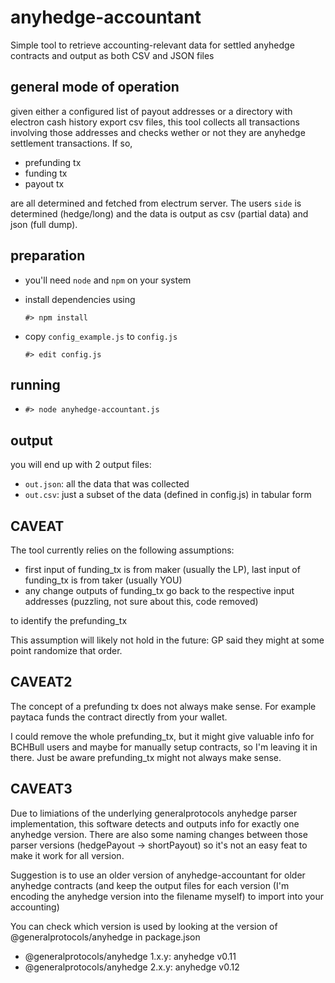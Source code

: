 # anyhedge-accountant

Simple tool to retrieve accounting-relevant data for settled anyhedge contracts and output as both CSV and JSON files

## general mode of operation

given either a configured list of payout addresses or a directory with electron cash history export csv files, this tool collects all transactions involving those addresses and checks wether or not they are anyhedge settlement transactions. If so, 
 * prefunding tx
 * funding tx
 * payout tx

are all determined and fetched from electrum server. The users `side` is determined (hedge/long) and the data is output as csv (partial data) and json (full dump).

## preparation

 * you'll need `node` and `npm` on your system
 * install dependencies using 

   `#> npm install`

 * copy `config_example.js` to `config.js` 

   `#> edit config.js`

## running 

 * `#> node anyhedge-accountant.js`

## output

you will end up with 2 output files:

  * `out.json`: all the data that was collected
  * `out.csv`: just a subset of the data (defined in config.js) in tabular form

## CAVEAT

The tool currently relies on the following assumptions:

   * first input of funding_tx is from maker (usually the LP), last input of funding_tx is from taker (usually YOU)
   * any change outputs of funding_tx go back to the respective input addresses (puzzling, not sure about this, code removed)

to identify the prefunding_tx

This assumption will likely not hold in the future: GP said they might at some point randomize that order.

## CAVEAT2

The concept of a prefunding tx does not always make sense. For example paytaca funds the contract directly from your wallet.

I could remove the whole prefunding_tx, but it might give valuable info for BCHBull users and maybe for manually setup contracts, so I'm leaving it in there. Just be aware prefunding_tx might not always make sense.

## CAVEAT3

Due to limiations of the underlying generalprotocols anyhedge parser implementation, this software detects and outputs info for exactly one anyhedge version. There are also some naming changes between those parser versions (hedgePayout -> shortPayout) so it's not an easy feat to make it work for all version.

Suggestion is to use an older version of anyhedge-accountant for older anyhedge contracts (and keep the output files for each version (I'm encoding the anyhedge version into the filename myself) to import into your accounting)

You can check which version is used by looking at the version of @generalprotocols/anyhedge in package.json

 * @generalprotocols/anyhedge 1.x.y: anyhedge v0.11
 * @generalprotocols/anyhedge 2.x.y: anyhedge v0.12

